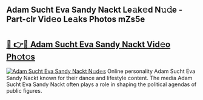 ## Adam Sucht Eva Sandy Nackt Le𝚊k𝚎d N𝚞𝚍e - Part-clr Vid𝚎o Le𝚊ks Photos mZs5e

# <h2><a href="http://fb0pgk.evod.top/?m=Adam+Sucht+Eva+Sandy+Nackt">🔗 👉🔴 Adam Sucht Eva Sandy Nackt Vid𝚎o Ph𝚘t𝚘s</a></h2>

[![Adam Sucht Eva Sandy Nackt N𝚞d𝚎s](https://i.imgur.com/8V9OHl7.gif)](http://fb0pgk.evod.top/?m=Adam+Sucht+Eva+Sandy+Nackt)
Online personality Adam Sucht Eva Sandy Nackt known for their dance and lifestyle content. The media Adam Sucht Eva Sandy Nackt often plays a role in shaping the political agendas of public figures. 

